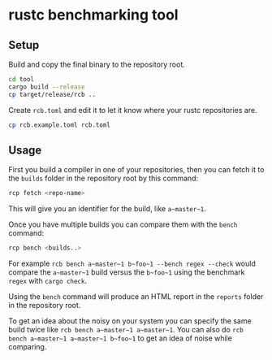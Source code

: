 # rustc benchmarking tool

## Setup

Build and copy the final binary to the repository root.

```sh
cd tool
cargo build --release
cp target/release/rcb ..
```

Create `rcb.toml` and edit it to let it know where your rustc repositories are.
```sh
cp rcb.example.toml rcb.toml
```

## Usage

First you build a compiler in one of your repositories, then you can fetch it to the `builds` folder in the repository root by this command:
```sh
rcp fetch <repo-name>
```
This will give you an identifier for the build, like `a~master~1`.

Once you have multiple builds you can compare them with the `bench` command:
```sh
rcp bench <builds..>
```

For example `rcb bench a~master~1 b~foo~1 --bench regex --check` would compare the `a~master~1` build versus the `b~foo~1` using the benchmark `regex` with `cargo check`.

Using the `bench` command will produce an HTML report in the `reports` folder in the repository root.

To get an idea about the noisy on your system you can specify the same build twice like `rcb bench a~master~1 a~master~1`. You can also do `rcb bench a~master~1 a~master~1 b~foo~1` to get an idea of noise while comparing.